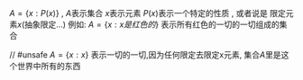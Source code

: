 

$A=\{x:P(x)\}$ , 
	$A$表示集合
	$x$表示元素
	$P(x)$表示一个特定的性质 , 或者说是 限定元素$x$(抽象限定...)
例如: $A=\{x:x是红色的\}$ 表示所有红色的一切的一切组成的集合

// #unsafe $A= \{x:x\}$ 表示一切的一切,因为任何限定去限定x元素, 集合$A$里是这个世界中所有的东西
